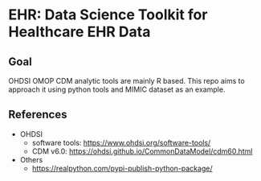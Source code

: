# EHR: Data Science Toolkit for Healthcare EHR Data

## Goal

OHDSI OMOP CDM analytic tools are mainly R based. This repo aims to approach it using python tools and MIMIC dataset as an example.


## References
* OHDSI 
    * software tools: https://www.ohdsi.org/software-tools/
    * CDM v6.0: https://ohdsi.github.io/CommonDataModel/cdm60.html
* Others
  * https://realpython.com/pypi-publish-python-package/
